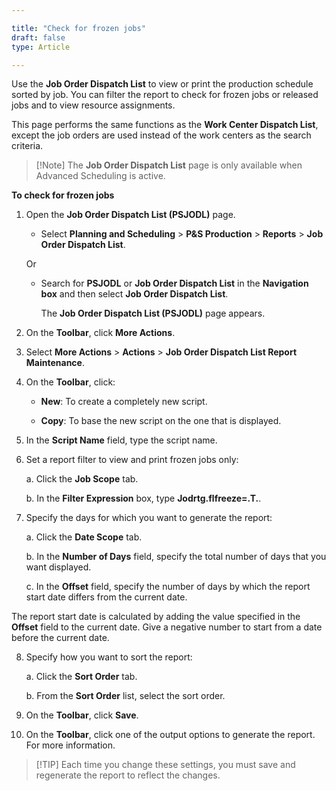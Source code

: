 ```yaml
---

title: "Check for frozen jobs"
draft: false
type: Article

---
```


Use the **Job Order Dispatch List** to view or print the production schedule sorted by job. You can filter the report to check for frozen jobs or released jobs and to view resource assignments.

This page performs the same functions as the **Work Center Dispatch List**, except the job orders are used instead of the work centers as the search criteria.

> [!Note] The **Job Order Dispatch List** page is only available when Advanced Scheduling is active.

**To check for frozen jobs**

1. Open the **Job Order Dispatch List (PSJODL)** page.

    - Select **Planning and Scheduling** > **P&S Production** > **Reports** > **Job Order Dispatch List**.

    Or

    - Search for **PSJODL** or **Job Order Dispatch List** in the **Navigation box** and then select **Job Order Dispatch List**.

        The **Job Order Dispatch List (PSJODL)** page appears.

2. On the **Toolbar**, click **More Actions**.

3. Select **More Actions** > **Actions** > **Job Order Dispatch List Report Maintenance**.

4. On the **Toolbar**, click:

    - **New**: To create a completely new script.

    - **Copy**: To base the new script on the one that is displayed.

5. In the **Script Name** field, type the script name.

6. Set a report filter to view and print frozen jobs only:

    a. Click the **Job Scope** tab.

    b. In the **Filter Expression** box, type **Jodrtg.flfreeze=.T.**.

7. Specify the days for which you want to generate the report:

    a. Click the **Date Scope** tab.

    b. In the **Number of Days** field, specify the total number of days that you want displayed.

    c. In the **Offset** field, specify the number of days by which the report start date differs from the current date.

The report start date is calculated by adding the value specified in the **Offset** field to the current date. Give a negative number to start from a date before the current date.

8. Specify how you want to sort the report:

    a. Click the **Sort Order** tab.

    b. From the **Sort Order** list, select the sort order.

9. On the **Toolbar**, click **Save**.

10. On the **Toolbar**, click one of the output options to generate the report. For more information.

> [!TIP] Each time you change these settings, you must save and regenerate the report to reflect the changes.

​